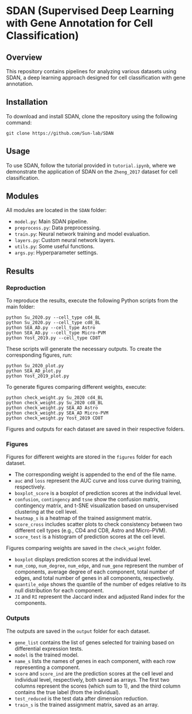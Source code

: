 # SDAN (Supervised Deep Learning with Gene Annotation for Cell Classification)

## Overview

This repository contains pipelines for analyzing various datasets using SDAN, a deep learning approach designed for cell classification with gene annotation.

## Installation

To download and install SDAN, clone the repository using the following command:

```
git clone https://github.com/Sun-lab/SDAN
```

## Usage

To use SDAN, follow the tutorial provided in ``tutorial.ipynb``, where we demonstrate the application of SDAN on the ``Zheng_2017`` dataset for cell classification.


## Modules

All modules are located in the ``SDAN`` folder:
- ``model.py``: Main SDAN pipeline.
- ``preprocess.py``: Data preprocessing.
- ``train.py``: Neural network training and model evaluation.
- ``layers.py``: Custom neural network layers.
- ``utils.py``: Some useful functions.
- ``args.py``: Hyperparameter settings.

## Results

### Reproduction

To reproduce the results, execute the following Python scripts from the main folder:
```
python Su_2020.py --cell_type cd4_BL
python Su_2020.py --cell_type cd8_BL
python SEA_AD.py --cell_type Astro
python SEA_AD.py --cell_type Micro-PVM
python Yost_2019.py --cell_type CD8T
```
These scripts will generate the necessary outputs. To create the corresponding figures, run:
```
python Su_2020_plot.py
python SEA_AD_plot.py
python Yost_2019_plot.py
```
To generate figures comparing different weights, execute:
```
python check_weight.py Su_2020 cd4_BL
python check_weight.py Su_2020 cd8_BL
python check_weight.py SEA_AD Astro
python check_weight.py SEA_AD Micro-PVM
python check_weight.py Yost_2019 CD8T
```

Figures and outputs for each dataset are saved in their respective folders.

### Figures

Figures for different weights are stored in the ``figures`` folder for each dataset.

- The corresponding weight is appended to the end of the file name.
- ``auc`` and ``loss`` represent the AUC curve and loss curve during training, respectively.
- ``boxplot_score`` is a boxplot of prediction scores at the individual level.
- ``confusion``, ``contingency`` and ``tsne`` show the confusion matrix, contingency matrix, and t-SNE visualization based on unsupervised clustering at the cell level.
- ``heatmap_s`` is a heatmap of the trained assignment matrix.
- ``score_cross`` includes scatter plots to check consistency between two different cell types (e.g., CD4 and CD8, Astro and Micro-PVM). 
- ``score_test`` is a histogram of prediction scores at the cell level.

Figures comparing weights are saved in the ``check_weight`` folder.

- ``boxplot`` displays prediction scores at the individual level.
- ``num_comp``, ``num_degree``, ``num_edge``, and ``num_gene`` represent the number of components, average degree of each component, total number of edges, and total number of genes in all components, respectively.
- ``quantile_edge`` shows the quantile of the number of edges relative to its null distribution for each component.
- ``JI`` and ``RI`` represent the Jaccard index and adjusted Rand index for the components.

### Outputs

The outputs are saved in the ``output`` folder for each dataset.

- ``gene_list`` contains the list of genes selected for training based on differential expression tests.
- ``model`` is the trained model.
- ``name_s`` lists the names of genes in each component, with each row representing a component.
- ``score`` and ``score_ind`` are the prediction scores at the cell level and individual level, respectively, both saved as arrays. The first two columns represent the scores (which sum to 1), and the third column contains the true label (from the individual).
- ``test_reduced`` is the test data after dimension reduction.
- ``train_s`` is the trained assignment matrix, saved as an array.
      

